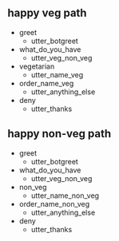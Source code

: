 ## happy veg path
* greet
  - utter_botgreet
* what_do_you_have
  - utter_veg_non_veg
* vegetarian
  - utter_name_veg
* order_name_veg
  - utter_anything_else
* deny
  - utter_thanks

## happy non-veg path
* greet
  - utter_botgreet
* what_do_you_have
  - utter_veg_non_veg
* non_veg
  - utter_name_non_veg
* order_name_non_veg
  - utter_anything_else
* deny
  - utter_thanks